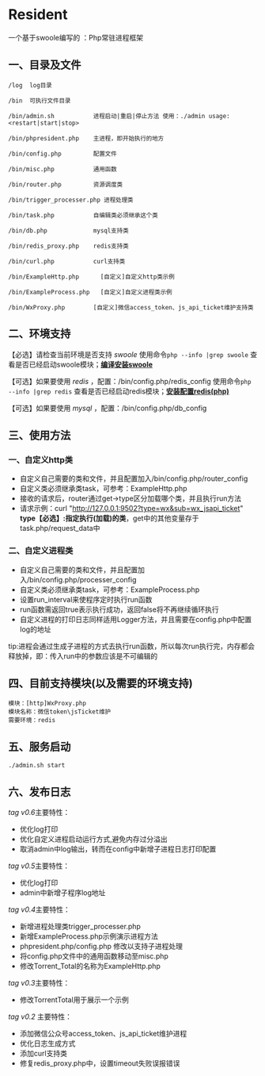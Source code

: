 # Resident
一个基于swoole编写的 ：Php常驻进程框架

## 一、目录及文件

```
/log  log目录

/bin  可执行文件目录

/bin/admin.sh           进程启动|重启|停止方法 使用：./admin usage:<restart|start|stop>

/bin/phpresident.php    主进程，即开始执行的地方

/bin/config.php         配置文件

/bin/misc.php           通用函数

/bin/router.php         资源调度类

/bin/trigger_processer.php 进程处理类

/bin/task.php           自编辑类必须继承这个类

/bin/db.php             mysql支持类

/bin/redis_proxy.php    redis支持类

/bin/curl.php           curl支持类

/bin/ExampleHttp.php      [自定义]自定义http类示例

/bin/ExampleProcess.php   [自定义]自定义进程类示例

/bin/WxProxy.php        [自定义]微信access_token、js_api_ticket维护支持类

```

## 二、环境支持
【必选】请检查当前环境是否支持 *swoole*
使用命令`php --info |grep swoole` 查看是否已经启动swoole模块；**[编译安装swoole](http://zengbingo.com/p/268.html)**

【可选】如果要使用 *redis* ，配置：/bin/config.php/redis_config
使用命令`php --info |grep redis` 查看是否已经启动redis模块；**[安装配置redis(php)](http://zengbingo.com/p/392.html)**

【可选】如果要使用 *mysql* ，配置：/bin/config.php/db_config


## 三、使用方法
### 一、自定义http类
* 自定义自己需要的类和文件，并且配置加入/bin/config.php/router_config
* 自定义类必须继承类task，可参考：ExampleHttp.php
* 接收的请求后，router通过get->type区分加载哪个类，并且执行run方法
* 请求示例：curl "http://127.0.0.1:9502?type=wx&sub=wx_jsapi_ticket" **type【必选】:指定执行(加载)的类**，get中的其他变量存于task.php/request_data中

### 二、自定义进程类
* 自定义自己需要的类和文件，并且配置加入/bin/config.php/processer_config
* 自定义类必须继承类task，可参考：ExampleProcess.php
* 设置run_interval来使程序定时执行run函数
* run函数需返回true表示执行成功，返回false将不再继续循环执行
* 自定义进程的打印日志同样适用Logger方法，并且需要在config.php中配置log的地址

tip:进程会通过生成子进程的方式去执行run函数，所以每次run执行完，内存都会释放掉，即：传入run中的参数应该是不可编辑的

## 四、目前支持模块(以及需要的环境支持)
```
模块：[http]WxProxy.php
模块名称：微信token\jsTicket维护
需要环境：redis
```

## 五、服务启动
`./admin.sh start`

## 六、发布日志 

*tag v0.6*主要特性：
* 优化log打印
* 优化自定义进程启动运行方式,避免内存过分溢出
* 取消admin中log输出，转而在config中新增子进程日志打印配置

*tag v0.5*主要特性：
* 优化log打印
* admin中新增子程序log地址

*tag v0.4*主要特性：
* 新增进程处理类trigger_processer.php
* 新增ExampleProcess.php示例演示进程方法
* phpresident.php/config.php 修改以支持子进程处理
* 将config.php文件中的通用函数移动至misc.php
* 修改Torrent_Total的名称为ExampleHttp.php

*tag v0.3*主要特性：
* 修改TorrentTotal用于展示一个示例

*tag v0.2* 主要特性：
* 添加微信公众号access_token、js_api_ticket维护进程
* 优化日志生成方式
* 添加curl支持类
* 修复redis_proxy.php中，设置timeout失败误报错误
